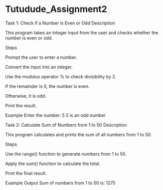 # Tutudude_Assignment2
Task 1: Check if a Number is Even or Odd
Description

This program takes an integer input from the user and checks whether the number is even or odd.

Steps

Prompt the user to enter a number.

Convert the input into an integer.

Use the modulus operator % to check divisibility by 2.

If the remainder is 0, the number is even.

Otherwise, it is odd.

Print the result.

Example
Enter the number:
5
5 is an odd number


Task 2: Calculate Sum of Numbers from 1 to 50
Description

This program calculates and prints the sum of all numbers from 1 to 50.

Steps

Use the range() function to generate numbers from 1 to 50.

Apply the sum() function to calculate the total.

Print the final result.

Example Output
Sum of numbers from 1 to 50 is: 1275

